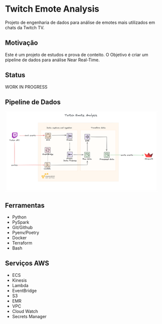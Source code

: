 # Twitch Emote Analysis

Projeto de engenharia de dados para análise de emotes mais utilizados em chats da Twitch TV.

## Motivação

Este é um projeto de estudos e prova de conteito. O Objetivo é criar um pipeline de dados para análise Near Real-Time.

## Status

WORK IN PROGRESS

## Pipeline de Dados

![architecture](./imgs/data-pipeline.png)

## Ferramentas

- Python
- PySpark
- Git/Github
- Pyenv/Poetry
- Docker
- Terraform
- Bash

## Serviços AWS

- ECS
- Kinesis
- Lambda
- EventBridge
- S3
- EMR
- VPC
- Cloud Watch
- Secrets Manager
